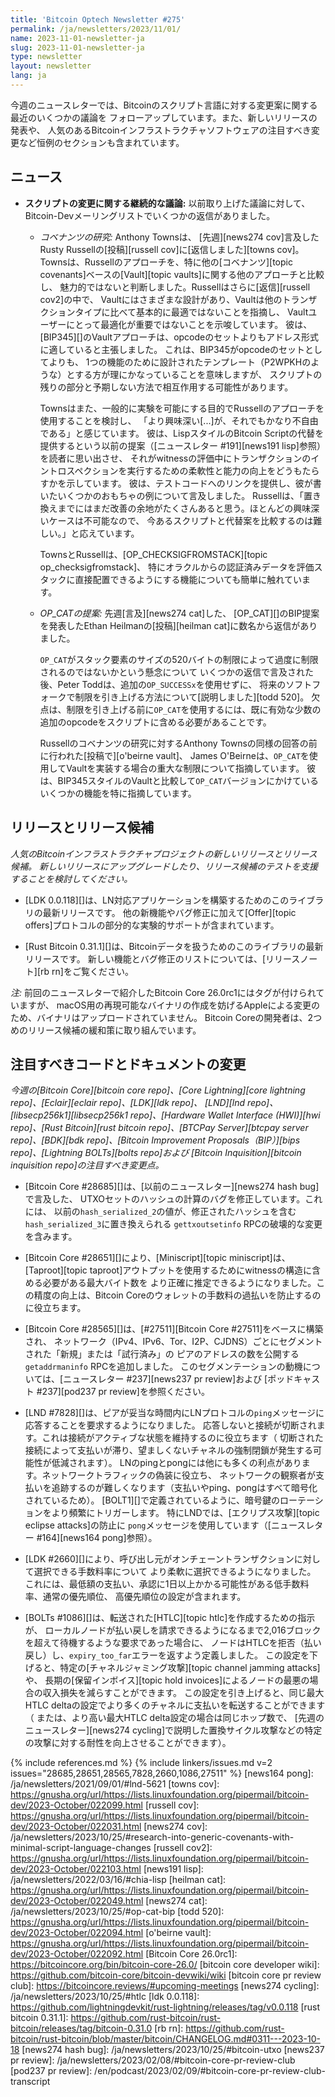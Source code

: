 ```yaml
---
title: 'Bitcoin Optech Newsletter #275'
permalink: /ja/newsletters/2023/11/01/
name: 2023-11-01-newsletter-ja
slug: 2023-11-01-newsletter-ja
type: newsletter
layout: newsletter
lang: ja
---
```

今週のニュースレターでは、Bitcoinのスクリプト言語に対する変更案に関する最近のいくつかの議論を
フォローアップしています。また、新しいリリースの発表や、
人気のあるBitcoinインフラストラクチャソフトウェアの注目すべき変更など恒例のセクションも含まれています。

## ニュース

- **<!--continued-discussion-about-scripting-changes-->スクリプトの変更に関する継続的な議論:**
  以前取り上げた議論に対して、Bitcoin-Devメーリングリストでいくつかの返信がありました。

  - *<!--covenants-research-->コベナンツの研究:* Anthony Townsは、
    [先週][news274 cov]言及したRusty Russellの[投稿][russell cov]に[返信しました][towns cov]。
    Townsは、Russellのアプローチを、特に他の[コベナンツ][topic covenants]ベースの[Vault][topic vaults]に関する他のアプローチと比較し、
    魅力的ではないと判断しました。Russellはさらに[返信][russell cov2]の中で、
    Vaultにはさまざまな設計があり、Vaultは他のトランザクションタイプに比べて基本的に最適ではないことを指摘し、
    Vaultユーザーにとって最適化が重要ではないことを示唆しています。
    彼は、[BIP345][]のVaultアプローチは、opcodeのセットよりもアドレス形式に適していると主張しました。
    これは、BIP345がopcodeのセットとしてよりも、
    1つの機能のために設計されたテンプレート（P2WPKHのような）とする方が理にかなっていることを意味しますが、
    スクリプトの残りの部分と予期しない方法で相互作用する可能性があります。

    Townsはまた、一般的に実験を可能にする目的でRussellのアプローチを使用することを検討し、
    「より興味深い[...]が、それでもかなり不自由である」と感じています。
    彼は、LispスタイルのBitcoin Scriptの代替を提供するという以前の提案（[ニュースレター #191][news191 lisp]参照）を読者に思い出させ、
    それがwitnessの評価中にトランザクションのイントロスペクションを実行するための柔軟性と能力の向上をどうもたらすかを示しています。
    彼は、テストコードへのリンクを提供し、彼が書いたいくつかのおもちゃの例について言及しました。
    Russellは、「置き換えまでにはまだ改善の余地がたくさんあると思う。ほとんどの興味深いケースは不可能なので、
    今あるスクリプトと代替案を比較するのは難しい。」と応えています。

    TownsとRussellは、[OP_CHECKSIGFROMSTACK][topic op_checksigfromstack]、
    特にオラクルからの認証済みデータを評価スタックに直接配置できるようにする機能についても簡単に触れています。

  - *OP_CATの提案:* 先週[言及][news274 cat]した、
    [OP_CAT][]のBIP提案を発表したEthan Heilmanの[投稿][heilman cat]に数名から返信がありました。

    `OP_CAT`がスタック要素のサイズの520バイトの制限によって過度に制限されるのではないかという懸念について
    いくつかの返信で言及された後、Peter Toddは、追加の`OP_SUCCESSx`を使用せずに、
    将来のソフトフォークで制限を引き上げる方法について[説明しました][todd 520]。
    欠点は、制限を引き上げる前に`OP_CAT`を使用するには、既に有効な少数の追加のopcodeをスクリプトに含める必要があることです。

    Russellのコベナンツの研究に対するAnthony Townsの同様の回答の前に行われた[投稿で][o'beirne vault]、
    James O'Beirneは、`OP_CAT`を使用してVaultを実装する場合の重大な制限について指摘しています。
    彼は、BIP345スタイルのVaultと比較して`OP_CAT`バージョンにかけているいくつかの機能を特に指摘しています。

## リリースとリリース候補

*人気のBitcoinインフラストラクチャプロジェクトの新しいリリースとリリース候補。
新しいリリースにアップグレードしたり、リリース候補のテストを支援することを検討してください。*

- [LDK 0.0.118][]は、LN対応アプリケーションを構築するためのこのライブラリの最新リリースです。
  他の新機能やバグ修正に加えて[Offer][topic offers]プロトコルの部分的な実験的サポートが含まれています。

- [Rust Bitcoin 0.31.1][]は、Bitcoinデータを扱うためのこのライブラリの最新リリースです。
  新しい機能とバグ修正のリストについては、[リリースノート][rb rn]をご覧ください。

_注:_ 前回のニュースレターで紹介したBitcoin Core 26.0rc1にはタグが付けられていますが、
macOS用の再現可能なバイナリの作成を妨げるAppleによる変更のため、バイナリはアップロードされていません。
Bitcoin Coreの開発者は、2つめのリリース候補の緩和策に取り組んでいます。

## 注目すべきコードとドキュメントの変更

*今週の[Bitcoin Core][bitcoin core repo]、[Core
Lightning][core lightning repo]、[Eclair][eclair repo]、[LDK][ldk repo]、
[LND][lnd repo]、[libsecp256k1][libsecp256k1 repo]、[Hardware Wallet
Interface (HWI)][hwi repo]、[Rust Bitcoin][rust bitcoin repo]、[BTCPay
Server][btcpay server repo]、[BDK][bdk repo]、[Bitcoin Improvement
Proposals（BIP）][bips repo]、[Lightning BOLTs][bolts repo]および
[Bitcoin Inquisition][bitcoin inquisition repo]の注目すべき変更点。*

- [Bitcoin Core #28685][]は、[以前のニュースレター][news274 hash bug]で言及した、
  UTXOセットのハッシュの計算のバグを修正しています。これには、
  以前の`hash_serialized_2`の値が、修正されたハッシュを含む`hash_serialized_3`に置き換えられる
  `gettxoutsetinfo` RPCの破壊的な変更を含みます。

- [Bitcoin Core #28651][]により、[Miniscript][topic miniscript]は、
  [Taproot][topic taproot]アウトプットを使用するためにwitnessの構造に含める必要がある最大バイト数を
  より正確に推定できるようになりました。この精度の向上は、Bitcoin Coreのウォレットの手数料の過払いを防止するのに役立ちます。

- [Bitcoin Core #28565][]は、[#27511][Bitcoin Core #27511]をベースに構築され、
  ネットワーク（IPv4、IPv6、Tor、I2P、CJDNS）ごとにセグメントされた「新規」または「試行済み」の
  ピアのアドレスの数を公開する`getaddrmaninfo` RPCを追加しました。
  このセグメンテーションの動機については、[ニュースレター #237][news237 pr review]および
  [ポッドキャスト #237][pod237 pr review]を参照ください。

- [LND #7828][]は、ピアが妥当な時間内にLNプロトコルの`ping`メッセージに応答することを要求するようになりました。
  応答しないと接続が切断されます。これは接続がアクティブな状態を維持するのに役立ちます（
  切断された接続によって支払いが滞り、望ましくないチャネルの強制閉鎖が発生する可能性が低減されます）。
  LNのpingとpongには他にも多くの利点があります。ネットワークトラフィックの偽装に役立ち、
  ネットワークの観察者が支払いを追跡するのが難しくなります（支払いやping、pongはすべて暗号化されているため）。
  [BOLT1][]で定義されているように、暗号鍵のローテーションをより頻繁にトリガーします。
  特にLNDでは、[エクリプス攻撃][topic eclipse attacks]の防止に
  `pong`メッセージを使用しています（[ニュースレター #164][news164 pong]参照）。

- [LDK #2660][]により、呼び出し元がオンチェーントランザクションに対して選択できる手数料率について
  より柔軟に選択できるようになりました。
  これには、最低額の支払い、承認に1日以上かかる可能性がある低手数料率、通常の優先順位、
  高優先順位の設定が含まれます。

- [BOLTs #1086][]は、転送された[HTLC][topic htlc]を作成するための指示が、
  ローカルノードが払い戻しを請求できるようになるまで2,016ブロックを超えて待機するような要求であった場合に、
  ノードはHTLCを拒否（払い戻し）し、`expiry_too_far`エラーを返すよう定義しました。
  この設定を下げると、特定の[チャネルジャミング攻撃][topic channel jamming attacks]や、
  長期の[保留インボイス][topic hold invoices]によるノードの最悪の場合の収入損失を減らすことができます。
  この設定を引き上げると、同じ最大HTLC deltaの設定でより多くのチャネルに支払いを転送することができます（
  または、より高い最大HTLC delta設定の場合は同じホップ数で、
  [先週のニュースレター][news274 cycling]で説明した置換サイクル攻撃などの特定の攻撃に対する耐性を向上させることができます）。

{% include references.md %}
{% include linkers/issues.md v=2 issues="28685,28651,28565,7828,2660,1086,27511" %}
[news164 pong]: /ja/newsletters/2021/09/01/#lnd-5621
[towns cov]: https://gnusha.org/url/https://lists.linuxfoundation.org/pipermail/bitcoin-dev/2023-October/022099.html
[russell cov]: https://gnusha.org/url/https://lists.linuxfoundation.org/pipermail/bitcoin-dev/2023-October/022031.html
[news274 cov]: /ja/newsletters/2023/10/25/#research-into-generic-covenants-with-minimal-script-language-changes
[russell cov2]: https://gnusha.org/url/https://lists.linuxfoundation.org/pipermail/bitcoin-dev/2023-October/022103.html
[news191 lisp]: /ja/newsletters/2022/03/16/#chia-lisp
[heilman cat]: https://gnusha.org/url/https://lists.linuxfoundation.org/pipermail/bitcoin-dev/2023-October/022049.html
[news274 cat]: /ja/newsletters/2023/10/25/#op-cat-bip
[todd 520]: https://gnusha.org/url/https://lists.linuxfoundation.org/pipermail/bitcoin-dev/2023-October/022094.html
[o'beirne vault]: https://gnusha.org/url/https://lists.linuxfoundation.org/pipermail/bitcoin-dev/2023-October/022092.html
[Bitcoin Core 26.0rc1]: https://bitcoincore.org/bin/bitcoin-core-26.0/
[bitcoin core developer wiki]: https://github.com/bitcoin-core/bitcoin-devwiki/wiki
[bitcoin core pr review club]: https://bitcoincore.reviews/#upcoming-meetings
[news274 cycling]: /ja/newsletters/2023/10/25/#htlc
[ldk 0.0.118]: https://github.com/lightningdevkit/rust-lightning/releases/tag/v0.0.118
[rust bitcoin 0.31.1]: https://github.com/rust-bitcoin/rust-bitcoin/releases/tag/bitcoin-0.31.0
[rb rn]: https://github.com/rust-bitcoin/rust-bitcoin/blob/master/bitcoin/CHANGELOG.md#0311---2023-10-18
[news274 hash bug]: /ja/newsletters/2023/10/25/#bitcoin-utxo
[news237 pr review]: /ja/newsletters/2023/02/08/#bitcoin-core-pr-review-club
[pod237 pr review]: /en/podcast/2023/02/09/#bitcoin-core-pr-review-club-transcript

